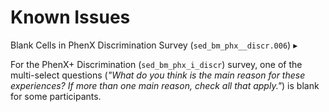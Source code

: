 # Known Issues

<p>
<div id="KI-discrimination" class="warning-banner" onclick="toggleCollapse(this)">
  <span class="emoji"><i class="fas fa-exclamation-triangle"></i></span>
  <span class="text">Blank Cells in PhenX Discrimination Survey (<code>sed_bm_phx__discr.006</code>)</span>
  <span class="arrow">▸</span>
</div>
<div class="collapsible-content">
<p>For the PhenX+ Discrimination (<code>sed_bm_phx_i_discr</code>) survey, one of the multi-select questions (<i>"What do you think is the main reason for these experiences? If more than one main reason, check all that apply."</i>) is blank for some participants. </p> 
</div>
</p>



